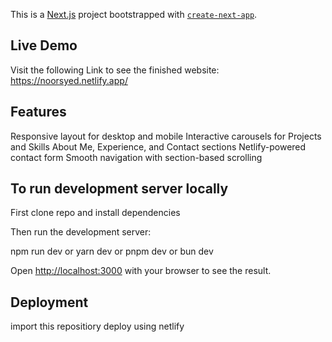 This is a [Next.js](https://nextjs.org) project bootstrapped with [`create-next-app`](https://github.com/vercel/next.js/tree/canary/packages/create-next-app).
## Live Demo

Visit the following Link to see the finished website:
https://noorsyed.netlify.app/ 

## Features

Responsive layout for desktop and mobile
Interactive carousels for Projects and Skills
About Me, Experience, and Contact sections
Netlify-powered contact form
Smooth navigation with section-based scrolling

## To run development server locally
First clone repo and install dependencies

Then run the development server:

npm run dev
or
yarn dev
or
pnpm dev
or
bun dev

Open [http://localhost:3000](http://localhost:3000) with your browser to see the result.

## Deployment
import this repositiory
deploy using netlify
